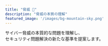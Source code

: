 ```yaml
---
title: "脅威 🦠"  
description: "脅威の本質の理解"  
featured_image: '/images/bg-mountain-sky.png'  
---
```


サイバー脅威の本質的な問題を理解し、  
セキュリティ問題解決の新たな基準を提案します。 
